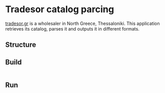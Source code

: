 # Tradesor catalog parcing

[tradesor.gr](https://www.tradesor.gr) is a wholesaler in North Greece, Thessaloniki. This application retrieves its catalog, parses it and outputs it in different formats.

## Structure


## Build

```bash

```

## Run

```bash

```

